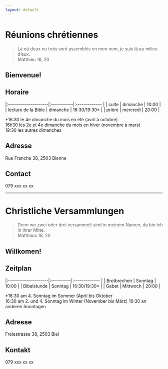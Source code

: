 ```yaml
---
layout: default
---
```


# Réunions chrétiennes


> Là où deux ou trois sont assemblés en mon nom, je suis là au milieu d’eux.\
> Matthieu 18, 20

## Bienvenue!

## Horaire

|:--------------------|:-----------|:------------- |
| culte               | dimanche   | 10:00         |
| lecture de la Bible | dimanche   | 16:30/19:30*  |
| prière              | mercredi   | 20:00         |

*16:30 le 4e dimanche du mois en été (avril à octobre)\
16h30 les 2e et 4e dimanche du mois en hiver (novembre à mars)\
19:30 les autres dimanches

## Adresse
Rue Franche 38, 2503 Bienne

## Contact
079 xxx xx xx

* * *

# Christliche Versammlungen


> Denn wo zwei oder drei versammelt sind in meinem Namen, da bin ich in ihrer Mitte.\
> Matthäus 18, 20

## Willkomen!

## Zeitplan

|:--------------------|:----------|:------------- |
| Brotbrechen         | Sonntag   | 10:00         |
| Bibelstunde         | Sonntag   | 16:30/19:30*  |
| Gebet               | Mittwoch  | 20:00         |

*16:30 am 4. Sonntag im Sommer (April bis Oktober\
16:30 am 2. und 4. Sonntag im Winter (November bis März)
10:30 an anderen Sonntagen

## Adresse
Freiestrasse 38, 2503 Biel

## Kontakt
079 xxx xx xx
